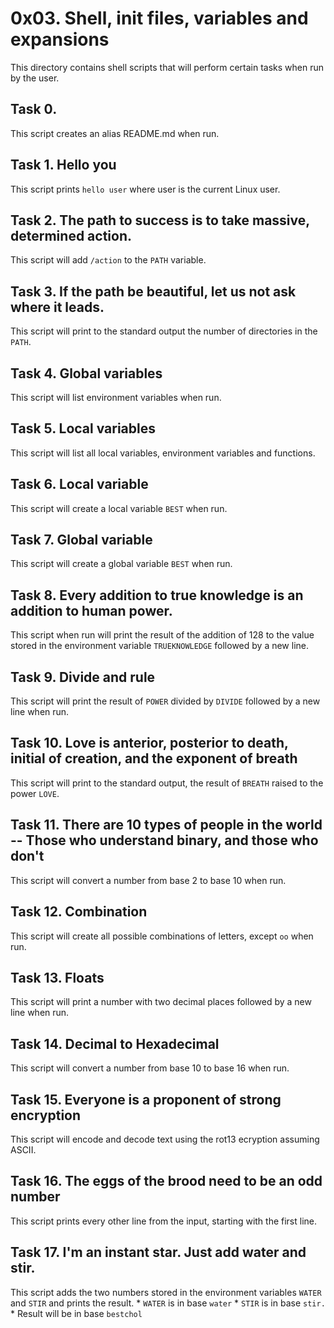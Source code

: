 # 0x03. Shell, init files, variables and expansions
This directory contains shell scripts that will perform certain tasks when run by the user.
 
## Task 0. <o>
This script creates an alias README.md when run.
 
## Task 1. Hello you
This script prints `hello user` where user is the current Linux user.

## Task 2. The path to success is to take massive, determined action.
This script will add `/action` to the `PATH` variable.

## Task 3. If the path be beautiful, let us not ask where it leads.
This script will print to the standard output the number of directories in the `PATH`.

## Task 4. Global variables
This script will list environment variables when run.

## Task 5. Local variables
This script will list all local variables, environment variables and functions.

## Task 6. Local variable
This script will create a local variable `BEST` when run.

## Task 7. Global variable
This script will create a global variable `BEST` when run.

## Task 8. Every addition to true knowledge is an addition to human power.
This script when run will print the result of the addition of 128 to the value stored in the environment variable `TRUEKNOWLEDGE` followed by a new line.

## Task 9. Divide and rule
This script will print the result of `POWER` divided by `DIVIDE` followed by a new line when run.

## Task 10. Love is anterior, posterior to death, initial of creation, and the exponent of breath
This script will print to the standard output, the result of `BREATH` raised to the power `LOVE`.

## Task 11. There are 10 types of people in the world -- Those who understand binary, and those who don't
This script will convert a number from base 2 to base 10 when run.

## Task 12. Combination
This script will create all possible combinations of letters, except `oo` when run.

## Task 13. Floats
This script will print a number with two decimal places followed by a new line when run.

## Task 14. Decimal to Hexadecimal
This script will convert a number from base 10 to base 16 when run.

## Task 15. Everyone is a proponent of strong encryption
This script will encode and decode text using the rot13 ecryption assuming ASCII.

## Task 16. The eggs of the brood need to be an odd number
This script prints every other line from the input, starting with the first line.

## Task 17. I'm an instant star. Just add water and stir.
This script adds the two numbers stored in the environment variables `WATER` and `STIR` and prints the result.
	* `WATER` is in base `water`
	* `STIR` is in base `stir.`
	* Result will be in base `bestchol` 
